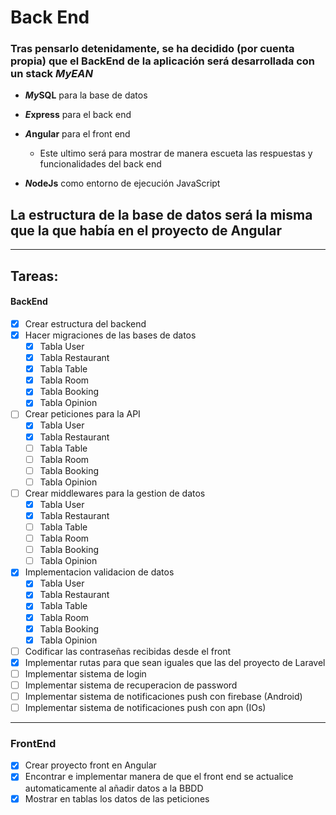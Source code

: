 # Back End
###  Tras pensarlo detenidamente, se ha decidido (por cuenta propia) que el BackEnd de la aplicación será desarrollada con un stack ***MyEAN***
- ***My***<!-- Separación -->**SQL** para la base de datos
    
- ***E***<!-- Separación -->**xpress** para el back end
    
- ***A***<!-- Separación -->**ngular** para el front end
    
    - Este ultimo será para mostrar de manera escueta las respuestas y funcionalidades del back end
- ***N***<!-- Separación -->**odeJs** como entorno de ejecución JavaScript
    

## La estructura de la base de datos será la misma que la que había en el proyecto de Angular
---
## Tareas:
#### BackEnd
- [x] Crear estructura del backend
- [x] Hacer migraciones de las bases de datos
    - [x] Tabla User
    - [x] Tabla Restaurant
    - [x] Tabla Table
    - [x] Tabla Room
    - [x] Tabla Booking
    - [x] Tabla Opinion

- [ ] Crear peticiones para la API
    - [x] Tabla User
    - [x] Tabla Restaurant
    - [ ] Tabla Table
    - [ ] Tabla Room
    - [ ] Tabla Booking
    - [ ] Tabla Opinion

- [ ] Crear middlewares para la gestion de datos
    - [x] Tabla User
    - [x] Tabla Restaurant
    - [ ] Tabla Table
    - [ ] Tabla Room
    - [ ] Tabla Booking
    - [ ] Tabla Opinion

- [x] Implementacion validacion de datos
    - [x] Tabla User
    - [x] Tabla Restaurant
    - [x] Tabla Table
    - [x] Tabla Room
    - [x] Tabla Booking
    - [x] Tabla Opinion

- [ ] Codificar las contraseñas recibidas desde el front
- [x] Implementar rutas para que sean iguales que las del proyecto de Laravel
- [ ] Implementar sistema de login
- [ ] Implementar sistema de recuperacion de password
- [ ] Implementar sistema de notificaciones push con firebase (Android)
- [ ] Implementar sistema de notificaciones push con apn (IOs)

---
### FrontEnd
- [x] Crear proyecto front en Angular
- [x] Encontrar e implementar manera de que el front end se actualice automaticamente al añadir datos a la BBDD
- [x] Mostrar en tablas los datos de las peticiones